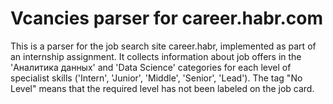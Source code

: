 # Vcancies parser for career.habr.com
This is a parser for the job search site career.habr, implemented as part of an internship assignment. It collects information about job offers in the 'Аналитика данных' and 'Data Science' categories for each level of specialist skills ('Intern', 'Junior', 'Middle', 'Senior', 'Lead'). The tag "No Level" means that the required level has not been labeled on the job card.
